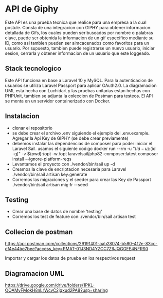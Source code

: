 # API de Giphy
Este API es una prueba tecnica que realice para una empresa a la cual postule. Consta de una integracion con GIPHY para obtener informacion detallada de Gifs, los cuales pueden ser buscados por nombre o palabras clave, puede ser obtenida la informacion de un gif especifico mediante su ID, como asi tambien pueden ser almcacenados como favoritos para un usuario. Por supuesto, tambien puede registrarse un nuevo usuario, iniciar sesion, cerrarla y obtener informacion de un usuario que este loggeado.

## Stack tecnologico
Este API funciona en base a Laravel 10 y MySQL. Para la autenticacion de usuarios se utiliza Laravel Passport para aplicar OAuth2.0. La diagramacion UML esta hecha con Luchidart y las pruebas unitarias estan hechas con PHPUnit, tambien se adjunta la coleccion de Postman para testeos. El API se monta en un servidor containerizado con Docker.

## Instalacion
- clonar el repositorio
- se debe crear el archivo .env siguiendo el ejemplo del .env.example. Agregar la Api Key de GIPHY (se debe crear previamente)
- debemos instalar las dependencias de composer para poder iniciar el Laravel Sail. usamos el siguiente codigo
    docker run --rm -u "$(id -u):$(id -g)" -v $(pwd):/opt -w /opt laravelsail/php82-composer:latest composer install --ignore-platform-reqs
- Levantamos el proyecto con ./vendor/bin/sail up -d
- Creamos la clave de encriptacion necesaria para Laravel ./vendor/bin/sail artisan key:generate
- Corremos las migraciones y el seeder para crear las Key de Passport ./vendor/bin/sail artisan mig:fr --seed

## Testing
- Crear una base de datos de nombre 'testing'
- Corremos los test de feature con ./vendor/bin/sail artisan test

## Collecion de postman

https://api.postman.com/collections/29191401-aab28074-b580-412e-83cc-cf4e44be7bee?access_key=PMAT-01J3ND4YZCC7Z6JQGGEE4NFRS0

Importar y cargar los datos de prueba en los respectivos request


## Diagramacion UML

https://drive.google.com/drive/folders/1PKL-OOAMvFMokH8nLrWcvC2jqxud2PA8?usp=sharing
